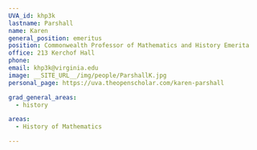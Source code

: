 ```yaml
---
UVA_id: khp3k
lastname: Parshall
name: Karen
general_position: emeritus
position: Commonwealth Professor of Mathematics and History Emerita
office: 213 Kerchof Hall 
phone: 
email: khp3k@virginia.edu
image: __SITE_URL__/img/people/ParshallK.jpg
personal_page: https://uva.theopenscholar.com/karen-parshall

grad_general_areas:
  - history

areas:
  - History of Mathematics

---
```

